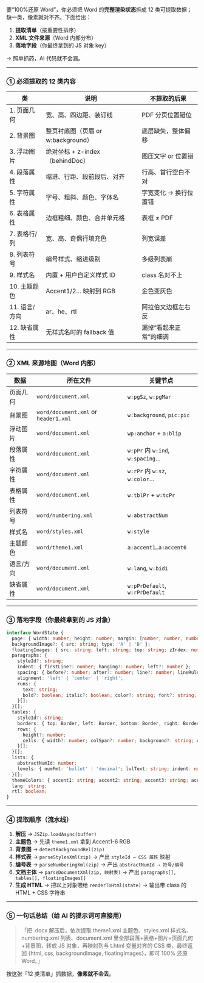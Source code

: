 要“100%还原 Word”，你必须把 Word 的**完整渲染状态**拆成 12 类可提取数据；  
缺一类，像素就对不齐。下面给出：

1. **提取清单**（按重要性排序）  
2. **XML 文件来源**（Word 内部分布）  
3. **落地字段**（你最终拿到的 JS 对象 key）

→ 照单抓药，AI 代码就不会漏。

---

### ① 必须提取的 12 类内容

| 类 | 说明 | 不提取的后果 |
|---|---|---|
| 1. 页面几何 | 宽、高、四边距、装订线 | PDF 分页位置错位 |
| 2. 背景图 | 整页衬底图（页眉 or w:background） | 底层缺失，整体偏移 |
| 3. 浮动图片 | 绝对坐标 + z-index（behindDoc） | 图压文字 or 位置错 |
| 4. 段落属性 | 缩进、行距、段前段后、对齐 | 行高、首行空白不对 |
| 5. 字符属性 | 字号、粗斜、颜色、字体名 | 字宽变化 → 换行位置错 |
| 6. 表格属性 | 边框粗细、颜色、合并单元格 | 表框 ≠ PDF |
| 7. 表格行/列 | 宽、高、奇偶行填充色 | 列宽误差 |
| 8. 列表符号 | 编号样式、缩进级别 | 多级列表崩 |
| 9. 样式名 | 内置 + 用户自定义样式 ID | class 名对不上 |
|10. 主题颜色 |  Accent1/2… 映射到 RGB | 金色变灰色 |
|11. 语言/方向 | ar、he、rtl | 阿拉伯文边框左右反 |
|12. 缺省属性 | 无样式名时的 fallback 值 | 漏掉“看起来正常”的细调 |

---

### ② XML 来源地图（Word 内部）

| 数据 | 所在文件 | 关键节点 |
|---|---|---|
| 页面几何 | `word/document.xml` | `w:pgSz`, `w:pgMar` |
| 背景图 | `word/document.xml` or `header1.xml` | `w:background`, `pic:pic` |
| 浮动图片 | `word/document.xml` | `wp:anchor` + `a:blip` |
| 段落属性 | `word/document.xml` | `w:pPr` 内 `w:ind`, `w:spacing`… |
| 字符属性 | `word/document.xml` | `w:rPr` 内 `w:sz`, `w:color`… |
| 表格属性 | `word/document.xml` | `w:tblPr` + `w:tcPr` |
| 列表符号 | `word/numbering.xml` | `w:abstractNum` |
| 样式名 | `word/styles.xml` | `w:style` |
| 主题颜色 | `word/theme1.xml` | `a:accent1…a:accent6` |
| 语言/方向 | `word/document.xml` | `w:lang`, `w:bidi` |
| 缺省属性 | `word/document.xml` | `w:pPrDefault`, `w:rPrDefault` |

---

### ③ 落地字段（你最终拿到的 JS 对象）

```ts
interface WordState {
  page: { width: number; height: number; margin: [number, number, number, number] };
  backgroundImage?: { src: string; type: 'A' | 'B' };
  floatingImages: { src: string; left: string; top: string; zIndex: number }[];
  paragraphs: {
    styleId?: string;
    indent: { firstLine?: number; hanging?: number; left?: number };
    spacing: { before?: number; after?: number; line?: number; lineRule?: string };
    alignment: 'left' | 'center' | 'right';
    runs: {
      text: string;
      bold?: boolean; italic?: boolean; color?: string; font?: string; sz?: number;
    }[];
  }[];
  tables: {
    styleId?: string;
    borders: { top: Border, left: Border, bottom: Border, right: Border, insideH: Border, insideV: Border };
    rows: {
      height?: number;
      cells: { width?: number; colSpan?: number; background?: string; content: Paragraph[] }[];
    }[];
  }[];
  lists: {
    abstractNumId: number;
    levels: { numFmt: 'bullet' | 'decimal'; lvlText: string; indent: number }[];
  }[];
  themeColors: { accent1: string; accent2: string; accent3: string; accent4: string; accent5: string; accent6: string };
  lang: string;
  rtl: boolean;
}
```

---

### ④ 提取顺序（流水线）

1. **解压** → `JSZip.loadAsync(buffer)`  
2. **主题色** → 先读 `theme1.xml` 拿到 Accent1-6 RGB  
3. **背景图** → `detectBackgroundRel(zip)`  
4. **样式表** → `parseStylesXml(zip)` → 产出 `styleId → CSS 属性` 映射  
5. **编号表** → `parseNumberingXml(zip)` → 产出 `abstractNumId → 符号/编号`  
6. **文档主体** → `parseDocumentXml(zip, 映射表)` → 产出 `paragraphs[], tables[], floatingImages[]`  
7. **生成 HTML** → 把以上对象喂给 `renderToHtml(state)` → 输出带 class 的 HTML + CSS 字符串

---

### ⑤ 一句话总结（给 AI 的提示词可直接用）

> 「把 .docx 解压后，依次提取 theme1.xml 主题色、styles.xml 样式名、numbering.xml 列表、document.xml 里全部段落+表格+图片+页面几何+背景图，转成 JS 对象，再映射到与 t.html 变量对齐的 CSS 类，最终返回 {html, css, backgroundImage, floatingImages}，即可 100% 还原 Word。」

按这张「12 类清单」抓数据，**像素就不会丢**。